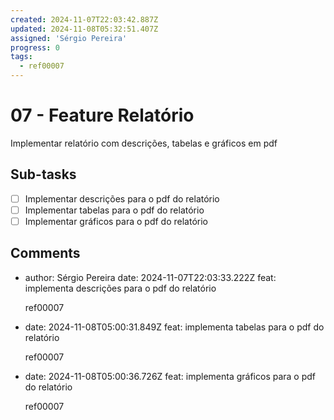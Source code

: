 ```yaml
---
created: 2024-11-07T22:03:42.887Z
updated: 2024-11-08T05:32:51.407Z
assigned: 'Sérgio Pereira'
progress: 0
tags:
  - ref00007
---
```


# 07 - Feature Relatório

Implementar relatório com descrições, tabelas e gráficos em pdf

## Sub-tasks

- [ ] Implementar descrições para o pdf do relatório
- [ ] Implementar tabelas para o pdf do relatório
- [ ] Implementar gráficos para o pdf do relatório

## Comments

- author: Sérgio Pereira
  date: 2024-11-07T22:03:33.222Z
  feat: implementa descrições para o pdf do relatório
  
  ref00007
- date: 2024-11-08T05:00:31.849Z
  feat: implementa tabelas para o pdf do relatório
  
  ref00007
- date: 2024-11-08T05:00:36.726Z
  feat: implementa gráficos para o pdf do relatório
  
  ref00007
